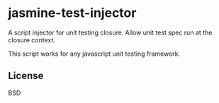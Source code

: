 # jasmine-test-injector
A script injector for unit testing closure. Allow unit test spec run at the closure context.

This script works for any javascript unit testing framework.

License
----

BSD
